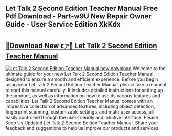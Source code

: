## Let Talk 2 Second Edition Teacher Manual Free Pdf Download - Part-w9U New Repair Owner Guide - User Service Edition XkKdx

# <h2><a href="http://bc85069.oget.top/?id=Let+Talk+2+Second+Edition+Teacher+Manual">🔗Download New 👉🔴 Let Talk 2 Second Edition Teacher Manual</a></h2>

[![Let Talk 2 Second Edition Teacher Manual new download](https://i.imgur.com/5g1atiW.png)](http://bc85069.oget.top/?id=Let+Talk+2+Second+Edition+Teacher+Manual)
Welcome to the ultimate guide for your new Let Talk 2 Second Edition Teacher Manual, designed to ensure a smooth and efficient experience. Before you begin using your Let Talk 2 Second Edition Teacher Manual, please take a moment to read this manual carefully. It includes detailed instructions for setting up the product, as well as information on how to use its various features and capabilities. Let Talk 2 Second Edition Teacher Manual comes with an impressive collection of advanced features, including object detection, fingerprint scanning, customizable settings, and multi-user access, all easily controlled through the user-friendly and intuitive interface. Please Keep Us Updated Let Talk 2 Second Edition Teacher Manual. Share your feedback and suggestions to help us improve our products and services.
